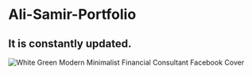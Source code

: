# Ali-Samir-Portfolio

## It is constantly updated.

![White Green Modern Minimalist Financial Consultant Facebook Cover](https://user-images.githubusercontent.com/62913154/167028243-180ba5eb-1392-4815-9460-55fc27ec488d.png)
